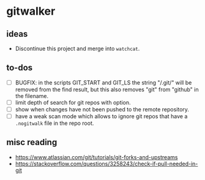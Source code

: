 
# gitwalker

## ideas

 - Discontinue this project and merge into `watchcat`.

## to-dos

 - [ ] BUGFIX: in the scripts GIT_START and GIT_LS the string "/.git/" will be removed from the find result, but this also removes "git" from "github" in the filename.
 - [ ] limit depth of search for git repos with option.
 - [ ] show when changes have not been pushed to the remote repository.
 - [ ] have a weak scan mode which allows to ignore git repos that have a `.nogitwalk` file in the repo root.

## misc reading

 - https://www.atlassian.com/git/tutorials/git-forks-and-upstreams
 - https://stackoverflow.com/questions/3258243/check-if-pull-needed-in-git

